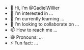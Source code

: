 - 👋 Hi, I’m @GadielWillier
- 👀 I’m interested in ...
- 🌱 I’m currently learning ...
- 💞️ I’m looking to collaborate on ...
- 📫 How to reach me ...
- 😄 Pronouns: ...
- ⚡ Fun fact: ...

<!---
GadielWillier/GadielWillier is a ✨ special ✨ repository because its `README.md` (this file) appears on your GitHub profile.
You can click the Preview link to take a look at your changes.
--->

